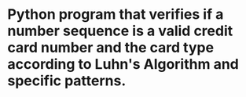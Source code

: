 # Python program that verifies if a number sequence is a valid credit card number and the card type according to Luhn's Algorithm and specific patterns.
